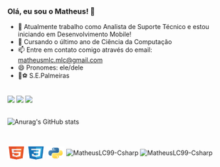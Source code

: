 ### Olá, eu sou o Matheus! 👋

- 🔭 Atualmente trabalho como Analista de Suporte Técnico e estou iniciando em Desenvolvimento Mobile!
- 🌱 Cursando o último ano de Ciência da Computação
- 📫 Entre em contato comigo através do email: matheusmlc.mlc@gmail.com
- 😄 Pronomes: ele/dele
- 💚⚽ S.E.Palmeiras
<br>
<div>
  <a href="https://www.linkedin.com/in/matheus-longhi-cordeiro-878725b6/" target="_blank"><img src="https://img.shields.io/badge/-LinkedIn-%230077B5?style=for-the-badge&logo=linkedin&logoColor=white" target="_blank"></a> 
  <a href = "mailto:matheusmlc.mlc@gmail.com"><img src="https://img.shields.io/badge/-Gmail-%23333?style=for-the-badge&logo=gmail&logoColor=white" target="_blank"></a>
   	<a href="https://www.twitch.tv/mts_attomic" target="_blank"><img src="https://img.shields.io/badge/Twitch-9146FF?style=for-the-badge&logo=twitch&logoColor=white" target="_blank"></a>
</div>
<br>

![Anurag's GitHub stats](https://github-readme-stats.vercel.app/api?username=MatheusLC99&show_icons=true&theme=tokyonight)
<!--![Top Langs](https://github-readme-stats.vercel.app/api/top-langs/?username=MatheusLC99&layout=compact&theme=tokyonight)-->
##
<div style="display: inline_block"><br>
  <img align="center" alt="MatheusLC99-HTML" height="30" width="40" src="https://raw.githubusercontent.com/devicons/devicon/master/icons/html5/html5-original.svg">
  <img align="center" alt="MatheusLC99-CSS" height="30" width="40" src="https://raw.githubusercontent.com/devicons/devicon/master/icons/css3/css3-original.svg">
  <img align="center" alt="MatheusLC99-Python" height="30" width="40" src="https://raw.githubusercontent.com/devicons/devicon/master/icons/python/python-original.svg">
  <img align="center" alt="MatheusLC99-Csharp" height="30" width="40" src="https://cdn.jsdelivr.net/gh/devicons/devicon/icons/flutter/flutter-original.svg" />
  <img align="center" alt="MatheusLC99-Csharp" height="50" width="60" src="https://cdn.jsdelivr.net/gh/devicons/devicon/icons/dart/dart-plain-wordmark.svg" />
</div>
